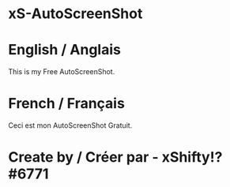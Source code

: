 # xS-AutoScreenShot

# English / Anglais

This is my Free AutoScreenShot.


# French / Français

Ceci est mon AutoScreenShot Gratuit.


# Create by / Créer par - xShifty!?#6771
